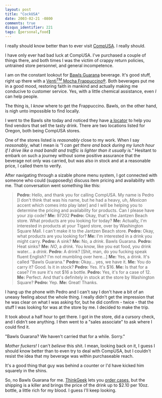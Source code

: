 ```yaml
---
layout: post
title: "CockUSA"
date: 2003-02-21 -0800
comments: true
disqus_identifier: 221
tags: [personal,food]
---
```

I really should know better than to ever visit
[CompUSA](http://www.compusa.com). I really should.

 I have only ever had bad luck at CompUSA. I've purchased a couple of
things there, and both times I was the victim of crappy return policies,
untrained store personnel, and general incompetence.

 I am on the constant lookout for [Bawls Guarana](http://www.bawls.com)
beverage. It's good stuff, right up there with a [Venti<sup>TM</sup> Mocha
Frappuccino®](/archive/2002/04/04/talk-dirty-to-me.aspx). Both beverages
put me in a good mood, restoring faith in mankind and actually making me
conducive to customer service. Yes, with a little chemical assistance,
even *I* can help people.

 The thing is, I *know* where to get the Frappuccino. Bawls, on the
other hand, is nigh unto impossible to find locally.

 I went to the Bawls site today and noticed they have [a
locator](http://www.bawls.com/bawls.php?page=locator) to help you find
vendors that sell the tasty drink. There are two locations listed for
Oregon, both being CompUSA stores.

 One of the stores listed is *reasonably* close to my work. When I say
*reasonably*, what I mean is *"I can get there and back during my lunch
hour if I drive like a mad bandit and traffic is lighter than it usually
is."* Hesitant to embark on such a journey without some positive
assurance that the beverage not only was carried, but was also in stock
and at a reasonable price, I called them to verify.

 After navigating through a sizable phone menu system, I got connected
with someone who could (supposedly) discuss item pricing and
availability with me. That conversation went something like this:

>
>  **Pedro:** Hello, and thank you for calling CompUSA. My name is Pedro
> [I don't think that was his name, but he had a heavy, uh, *Mexican*
> accent which comes into play later] and I will be helping you to
> determine the pricing and availability for products. Can I please have
> your zip code?
>  **Me:** 97202
>  **Pedro:** Okay, that's the Jantzen Beach store. What products are
> you looking for today?
>  **Me:** Actually, I'm interested in products at your Tigard store,
> over by Washington Square Mall. I can't make it to the Jantzen Beach
> store.
>  **Pedro:** Okay, what products are you looking for?
>  **Me:** I'm interested in a drink you might carry.
>  **Pedro:** A sink?
>  **Me:** No, a *drink*. Bawls Guarana.
>  **Pedro:** Heat sinks?
>  **Me:** *NO*, a *drink*. You know, like you eat food, you drink
> water... a *drink*.
>  **Pedro:** A drink? [Shit, man, do you fucking speak fluent English?
> I'm not mumbling over here...]
>  **Me:** Yes, a drink. It's called "Bawls Guarana."
>  **Pedro:** Okay... yes, we have it.
>  **Me:** You do carry it? Good. Is it in stock?
>  **Pedro:** Yes. It's $16.
>  **Me:** Is that for a case? I'm sure it's not $16 a bottle.
>  **Pedro:** Yes, it's for a case of 12.
>  **Me:** Perfect. And that's definitely in stock at the store by
> Washington Square?
>  **Pedro:** Yep.
>  **Me:** Great! Thanks.


 I hang up the phone with Pedro and I can't say I don't have a bit of an
uneasy feeling about the whole thing. I really didn't get the impression
that he was clear on what I was asking for, but he did confirm - twice -
that the stuff I was looking for was at the store by me. I decided to
make the trip.

 It took about a half hour to get there. I got in the store, did a
cursory check, and I didn't see anything. I then went to a "sales
associate" to ask where I could find it.

 "Bawls Guarana? We haven't carried that for a while. Sorry."

 *Mother fuckers!* I can't *believe* this shit. I mean, looking back on
it, I guess I should know better than to even try to deal with CompUSA,
but I couldn't resist the idea that my beverage was within purchaseable
reach.

 It's a good thing that guy was behind a counter or I'd have kicked him
squarely in the shins.

 So, no Bawls Guarana for me. [ThinkGeek](http://www.thinkgeek.com) lets
you [order cases](http://www.thinkgeek.com/caffeine/drinks/2818/), but
the shipping is a killer and brings the price of the drink up to $2.10
per 10oz. bottle, a little rich for my blood. I guess I'll keep
looking.
